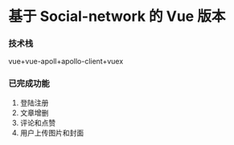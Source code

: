 # 基于 Social-network 的 Vue 版本

### 技术栈

vue+vue-apoll+apollo-client+vuex

### 已完成功能

1. 登陆注册
2. 文章增删
3. 评论和点赞
4. 用户上传图片和封面
